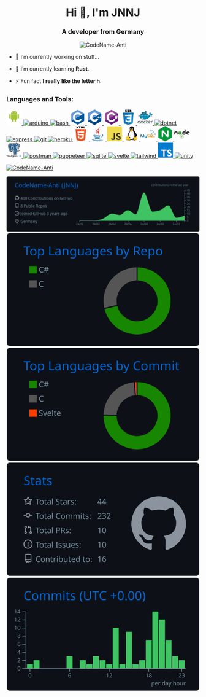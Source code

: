 <h1 align="center">Hi 👋, I'm JNNJ</h1>
<h3 align="center">A developer from Germany</h3>

<p align="center">
    <img src="https://komarev.com/ghpvc/?username=CodeName-Anti&label=Profile%20views&color=0e75b6&style=onedark" alt="CodeName-Anti" />
</p>

- 🔭 I’m currently working on stuff...

- 🌱 I’m currently learning **Rust**.

- ⚡ Fun fact **I really like the letter h**.

<h3 align="left">Languages and Tools:</h3>
<p align="left">
	<a href="https://developer.android.com" target="_blank" rel="noreferrer">
		<img src="https://raw.githubusercontent.com/devicons/devicon/master/icons/android/android-original-wordmark.svg" alt="android" width="40" height="40"/>
	</a> 
	<a href="https://www.arduino.cc/" target="_blank" rel="noreferrer">
		<img src="https://cdn.worldvectorlogo.com/logos/arduino-1.svg" alt="arduino" width="40" height="40"/>
	</a>
	<a href="https://www.gnu.org/software/bash/" target="_blank" rel="noreferrer">
		<img src="https://www.svgrepo.com/show/353478/bash-icon.svg" alt="bash" width="40" height="40"/>
	</a>
	<a href="https://www.cprogramming.com/" target="_blank" rel="noreferrer">
		<img src="https://raw.githubusercontent.com/devicons/devicon/master/icons/c/c-original.svg" alt="c" width="40" height="40"/>
	</a> 
	<a href="https://www.w3schools.com/cpp/" target="_blank" rel="noreferrer">
		<img src="https://raw.githubusercontent.com/devicons/devicon/master/icons/cplusplus/cplusplus-original.svg" alt="cplusplus" width="40" height="40"/>
	</a>
	<a href="https://www.w3schools.com/cs/" target="_blank" rel="noreferrer">
		<img src="https://raw.githubusercontent.com/devicons/devicon/master/icons/csharp/csharp-original.svg" alt="csharp" width="40" height="40"/>
	</a>
	<a href="https://www.w3schools.com/css/" target="_blank" rel="noreferrer"> 
		<img src="https://raw.githubusercontent.com/devicons/devicon/master/icons/css3/css3-original-wordmark.svg" alt="css3" width="40" height="40"/> 
	</a>
	<a href="https://www.docker.com/" target="_blank" rel="noreferrer"> 
		<img src="https://raw.githubusercontent.com/devicons/devicon/master/icons/docker/docker-original-wordmark.svg" alt="docker" width="40" height="40"/> 
	</a>
	<a href="https://dotnet.microsoft.com/" target="_blank" rel="noreferrer">
		<img src="https://raw.githubusercontent.com/dotnet/brand/refs/heads/main/logo/dotnet-logo.svg" alt="dotnet" width="40" height="40"/>
	</a>
	<a href="https://expressjs.com" target="_blank" rel="noreferrer"> 
		<img src="https://upload.vectorlogo.zone/logos/expressjs/images/a1b5cb1f-dae7-4971-ab5b-68efce751b0f.svg" alt="express" width="40" height="40"/> 
	</a>
	<a href="https://git-scm.com/" target="_blank" rel="noreferrer"> 
		<img src="https://www.vectorlogo.zone/logos/git-scm/git-scm-icon.svg" alt="git" width="40" height="40"/> 
	</a>
	<a href="https://heroku.com" target="_blank" rel="noreferrer">
		<img src="https://www.vectorlogo.zone/logos/heroku/heroku-icon.svg" alt="heroku" width="40" height="40"/>
	</a>
	<a href="https://www.w3.org/html/" target="_blank" rel="noreferrer"> 
		<img src="https://raw.githubusercontent.com/devicons/devicon/master/icons/html5/html5-original-wordmark.svg" alt="html5" width="40" height="40"/> 
	</a>
	<a href="https://www.java.com" target="_blank" rel="noreferrer">
		<img src="https://raw.githubusercontent.com/devicons/devicon/master/icons/java/java-original.svg" alt="java" width="40" height="40"/>
	</a>
	<a href="https://developer.mozilla.org/en-US/docs/Web/JavaScript" target="_blank" rel="noreferrer"> 
		<img src="https://raw.githubusercontent.com/devicons/devicon/master/icons/javascript/javascript-original.svg" alt="javascript" width="40" height="40"/> 
	</a>
	<a href="https://www.linux.org/" target="_blank" rel="noreferrer"> 
		<img src="https://raw.githubusercontent.com/devicons/devicon/master/icons/linux/linux-original.svg" alt="linux" width="40" height="40"/> 
	</a>
	<a href="https://www.mysql.com/" target="_blank" rel="noreferrer"> 
		<img src="https://raw.githubusercontent.com/devicons/devicon/master/icons/mysql/mysql-original-wordmark.svg" alt="mysql" width="40" height="40"/> 
	</a>
	<a href="https://www.nginx.com" target="_blank" rel="noreferrer"> 
		<img src="https://raw.githubusercontent.com/devicons/devicon/master/icons/nginx/nginx-original.svg" alt="nginx" width="40" height="40"/> 
	</a>
	<a href="https://nodejs.org" target="_blank" rel="noreferrer"> 
		<img src="https://raw.githubusercontent.com/devicons/devicon/master/icons/nodejs/nodejs-original-wordmark.svg" alt="nodejs" width="40" height="40"/> 
	</a>
	<a href="https://www.postgresql.org" target="_blank" rel="noreferrer"> 
		<img src="https://raw.githubusercontent.com/devicons/devicon/master/icons/postgresql/postgresql-original-wordmark.svg" alt="postgresql" width="40" height="40"/> 
	</a>
	<a href="https://postman.com" target="_blank" rel="noreferrer"> 
		<img src="https://www.vectorlogo.zone/logos/getpostman/getpostman-icon.svg" alt="postman" width="40" height="40"/> 
	</a>
	<a href="https://github.com/puppeteer/puppeteer" target="_blank" rel="noreferrer"> 
		<img src="https://www.vectorlogo.zone/logos/pptrdev/pptrdev-official.svg" alt="puppeteer" width="40" height="40"/> 
	</a>
	<a href="https://www.sqlite.org/" target="_blank" rel="noreferrer"> 
		<img src="https://www.vectorlogo.zone/logos/sqlite/sqlite-icon.svg" alt="sqlite" width="40" height="40"/> 
	</a>
	<a href="https://svelte.dev" target="_blank" rel="noreferrer"> 
		<img src="https://upload.wikimedia.org/wikipedia/commons/1/1b/Svelte_Logo.svg" alt="svelte" width="40" height="40"/> 
	</a>
	<a href="https://tailwindcss.com/" target="_blank" rel="noreferrer"> 
		<img src="https://www.vectorlogo.zone/logos/tailwindcss/tailwindcss-icon.svg" alt="tailwind" width="40" height="40"/> 
	</a>
	<a href="https://www.typescriptlang.org/" target="_blank" rel="noreferrer"> 
		<img src="https://raw.githubusercontent.com/devicons/devicon/master/icons/typescript/typescript-original.svg" alt="typescript" width="40" height="40"/> 
	</a>
	<a href="https://unity.com/" target="_blank" rel="noreferrer"> 
		<img src="https://www.vectorlogo.zone/logos/unity3d/unity3d-icon.svg" alt="unity" width="40" height="40"/> 
	</a>
</p>

<p align="left">
    <a href="https://github.com/ryo-ma/github-profile-trophy">
        <img src="https://github-profile-trophy.vercel.app/?username=CodeName-Anti&theme=onedark" alt="CodeName-Anti" />
    </a>
</p>

[![](https://raw.githubusercontent.com/CodeName-Anti/CodeName-Anti/master/profile-summary-card-output/github_dark/0-profile-details.svg)](https://github.com/CodeName-Anti/github-profile-summary-cards)
[![](https://raw.githubusercontent.com/CodeName-Anti/CodeName-Anti/master/profile-summary-card-output/github_dark/1-repos-per-language.svg)](https://github.com/CodeName-Anti/github-profile-summary-cards) [![](https://raw.githubusercontent.com/CodeName-Anti/CodeName-Anti/master/profile-summary-card-output/github_dark/2-most-commit-language.svg)](https://github.com/CodeName-Anti/github-profile-summary-cards)
[![](https://raw.githubusercontent.com/CodeName-Anti/CodeName-Anti/master/profile-summary-card-output/github_dark/3-stats.svg)](https://github.com/CodeName-Anti/github-profile-summary-cards) [![](https://raw.githubusercontent.com/CodeName-Anti/CodeName-Anti/master/profile-summary-card-output/github_dark/4-productive-time.svg)](https://github.com/CodeName-Anti/github-profile-summary-cards)
